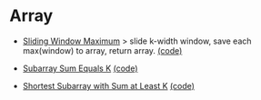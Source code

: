 # Array

- [Sliding Window Maximum](https://leetcode.com/problems/sliding-window-maximum/)   >  slide k-width window, save each max(window) to array, return array. [(code)]( slideWin.py#L18 )

- [Subarray Sum Equals K](https://leetcode.com/problems/subarray-sum-equals-k/ ) [(code)](slideWin.py#L35)
- [Shortest Subarray with Sum at Least K](https://leetcode.com/problems/shortest-subarray-with-sum-at-least-k/) [(code)](slideWin#L47)